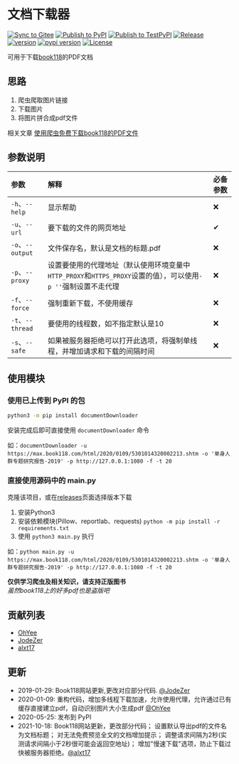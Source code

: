 # 文档下载器

[![Sync to Gitee](https://github.com/OhYee/documentDownloader/workflows/Sync%20to%20Gitee/badge.svg)](https://gitee.com/OhYee/documentDownloader) [![Publish to PyPI](https://github.com/OhYee/documentDownloader/workflows/Publish%20to%20PyPI/badge.svg)](https://pypi.org/project/documentDownloader/) [![Publish to TestPyPI](https://github.com/OhYee/documentDownloader/workflows/Publish%20to%20TestPyPI/badge.svg)](https://test.pypi.org/project/documentDownloader/) [![Release](https://github.com/OhYee/documentDownloader/workflows/Release/badge.svg)](https://github.com/OhYee/documentDownloader/releases)   
[![version](https://img.shields.io/github/v/tag/OhYee/documentDownloader)](https://github.com/OhYee/documentDownloader/tags) [![pypi version](https://img.shields.io/pypi/v/documentDownloader)](https://pypi.org/project/documentDownloader/) [![License](https://img.shields.io/github/license/OhYee/documentDownloader)](./LICENSE)  

可用于下载[book118](https://max.book118.com/)的PDF文档

## 思路

1. 爬虫爬取图片链接
2. 下载图片
3. 将图片拼合成pdf文件

相关文章 [使用爬虫免费下载book118的PDF文件](https://www.ohyee.cc/post/note_book118_spider)

## 参数说明

|参数             |解释                                                                                                |必备参数|
|:----------------|:--------------------------------------------------------------------------------------------------|:------|
|`-h`、`--help`   |显示帮助                                                                                            |❌     |
|`-u`、`--url`    |要下载的文件的网页地址                                                                           |✔      |
|`-o`、`--output` |文件保存名，默认是文档的标题.pdf                                                                       |❌     |
|`-p`、`--proxy`  |设置要使用的代理地址（默认使用环境变量中`HTTP_PROXY`和`HTTPS_PROXY`设置的值），可以使用`-p ''`强制设置不走代理 |❌     |
|`-f`、`--force`  |强制重新下载，不使用缓存                                                                               |❌     |
|`-t`、`--thread` |要使用的线程数，如不指定默认是10                                                                                        |❌    |
|`-s`、`--safe`   |如果被服务器拒绝可以打开此选项，将强制单线程，并增加请求和下载的间隔时间                                                                                        |❌    |

## 使用模块

### 使用已上传到 PyPI 的包
```bash
python3 -m pip install documentDownloader
```

安装完成后即可直接使用 `documentDownloader` 命令

如：`documentDownloader -u https://max.book118.com/html/2020/0109/5301014320002213.shtm -o '单身人群专题研究报告-2019' -p http://127.0.0.1:1080 -f -t 20`

### 直接使用源码中的 main.py 

克隆该项目，或在[releases](https://github.com/OhYee/documentDownloader/releases)页面选择版本下载

1. 安装Python3
2. 安装依赖模块(Pillow、reportlab、requests) `python -m pip install -r requirements.txt`
3. 使用 `python3 main.py` 执行

如：`python main.py -u https://max.book118.com/html/2020/0109/5301014320002213.shtm -o '单身人群专题研究报告-2019' -p http://127.0.0.1:1080 -f -t 20`

**仅供学习爬虫及相关知识，请支持正版图书**  
*虽然book118上的好多pdf也是盗版吧*

## 贡献列表

- [OhYee](https://github.com/OhYee)
- [JodeZer](https://github.com/JodeZer)
- [alxt17](https://github.com/alxt17)

## 更新

- 2019-01-29: Book118网站更新,更改对应部分代码. [@JodeZer](https://github.com/JodeZer)
- 2020-01-09: 重构代码，增加多线程下载加速，允许使用代理，允许通过已有缓存直接建立pdf，自动识别图片大小生成pdf [@OhYee](https://github.com/OhYee)
- 2020-05-25: 发布到 PyPI
- 2021-10-18: Book118网站更新，更改部分代码； 设置默认导出pdf的文件名为文档标题； 对无法免费预览全文的文档增加提示； 调整请求间隔为2秒(实测请求间隔小于2秒很可能会返回空地址)； 增加"慢速下载"选项，防止下载过快被服务器拒绝。[@alxt17](https://github.com/alxt17)
